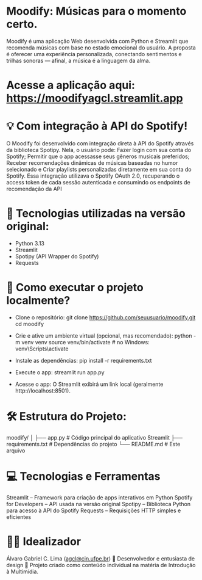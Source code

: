 # Moodify: Músicas para o momento certo.
Moodify é uma aplicação Web desenvolvida com Python e Streamlit que recomenda músicas com base no estado emocional do usuário.
A proposta é oferecer uma experiência personalizada, conectando sentimentos e trilhas sonoras — afinal, a música é a linguagem da alma.
# Acesse a aplicação aqui: https://moodifyagcl.streamlit.app

# 💡 Com integração à API do Spotify!
O Moodify foi desenvolvido com integração direta à API do Spotify através da biblioteca Spotipy.
Nela, o usuário pode: Fazer login com sua conta do Spotify; Permitir que o app acessasse seus gêneros musicais preferidos; Receber recomendações dinâmicas de músicas baseadas no humor selecionado e Criar playlists personalizadas diretamente em sua conta do Spotify.
Essa integração utilizava o Spotify OAuth 2.0, recuperando o access token de cada sessão autenticada e consumindo os endpoints de recomendação da API 

# 🧩 Tecnologias utilizadas na versão original:

- Python 3.13
- Streamlit
- Spotipy (API Wrapper do Spotify)
- Requests

# 🚀 Como executar o projeto localmente?

- Clone o repositório:
    git clone https://github.com/seuusuario/moodify.git
    cd moodify

- Crie e ative um ambiente virtual (opcional, mas recomendado):
    python -m venv venv
    source venv/bin/activate  # no Windows: venv\Scripts\activate

- Instale as dependências:
    pip install -r requirements.txt

- Execute o app:
    streamlit run app.py

- Acesse o app:
    O Streamlit exibirá um link local (geralmente http://localhost:8501).

# 🛠️ Estrutura do Projeto:
moodify/
│
├── app.py              # Código principal do aplicativo Streamlit
├── requirements.txt    # Dependências do projeto
└── README.md           # Este arquivo

# 💻 Tecnologias e Ferramentas

Streamlit
 – Framework para criação de apps interativos em Python
Spotify for Developers
 – API usada na versão original
Spotipy
 – Biblioteca Python para acesso à API do Spotify
Requests
 – Requisições HTTP simples e eficientes

# 👩‍💻 Idealizador

Álvaro Gabriel C. Lima (agcl@cin.ufpe.br)
💼 Desenvolvedor e entusiasta de design
📍 Projeto criado como conteúdo individual na matéria de Introdução à Multimídia.

